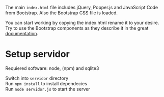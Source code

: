 The main `index.html` file includes jQuery, Popper.js and JavaScript Code from Bootstrap. Also the Bootstrap CSS file is loaded.

You can start working by copying the index.html rename it to your desire. Try to use the Bootstrap components as they describe it in the great [documentation](https://getbootstrap.com/docs/4.0/getting-started/introduction/). 

# Setup servidor

Requiered software: node, (npm) and sqlite3

Switch into `servidor` directory  
Run `npm install` to install dependecies  
Run `node servidor.js` to start the server

